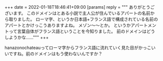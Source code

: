 +++
date = 2022-01-18T18:46:41+09:00
[params]
reply = """
ありがとうございます。
このドメインはとある小説で主人公が住んでいるアパートの名前から取りました。
ローマ字、というか日本語+フランス語で構成されている名前のアパートとかけっこうありますよね。
メゾン～～とか。
というかアパートメントって言葉自体がフランス語ということを今知りました。
前のドメインはどうしようかな……"""
+++

hanazonochateauってローマ字からフランス語に流れていく見た目がかっこいいですね。前のドメインはもう使わないんですか？
